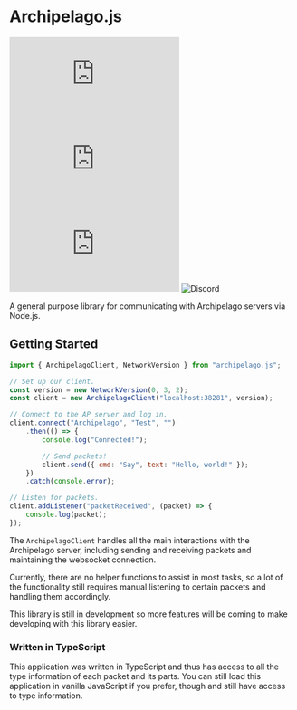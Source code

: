 # Archipelago.js
![GitHub](https://img.shields.io/github/license/thephar/archipelago.js?style=flat-square) ![GitHub package.json version](https://img.shields.io/github/package-json/v/thephar/archipelago.js?style=flat-square) ![GitHub repo size](https://img.shields.io/github/repo-size/thephar/archipelago.js?style=flat-square) ![Discord](https://img.shields.io/discord/731205301247803413?label=discord&style=flat-square)

A general purpose library for communicating with Archipelago servers via Node.js.

## Getting Started

```javascript
import { ArchipelagoClient, NetworkVersion } from "archipelago.js";

// Set up our client.
const version = new NetworkVersion(0, 3, 2);
const client = new ArchipelagoClient("localhost:38281", version);

// Connect to the AP server and log in.
client.connect("Archipelago", "Test", "")
    .then(() => {
        console.log("Connected!");

        // Send packets!
        client.send({ cmd: "Say", text: "Hello, world!" });
    })
    .catch(console.error);

// Listen for packets.
client.addListener("packetReceived", (packet) => {
    console.log(packet);
});
```

The `ArchipelagoClient` handles all the main interactions with the Archipelago server, including sending and receiving packets and maintaining the websocket connection.

Currently, there are no helper functions to assist in most tasks, so a lot of the functionality still requires manual listening to certain packets and handling them accordingly.

This library is still in development so more features will be coming to make developing with this library easier.

### Written in TypeScript

This application was written in TypeScript and thus has access to all the type information of each packet and its parts. You can still load this application in vanilla JavaScript if you prefer, though and still have access to type information.